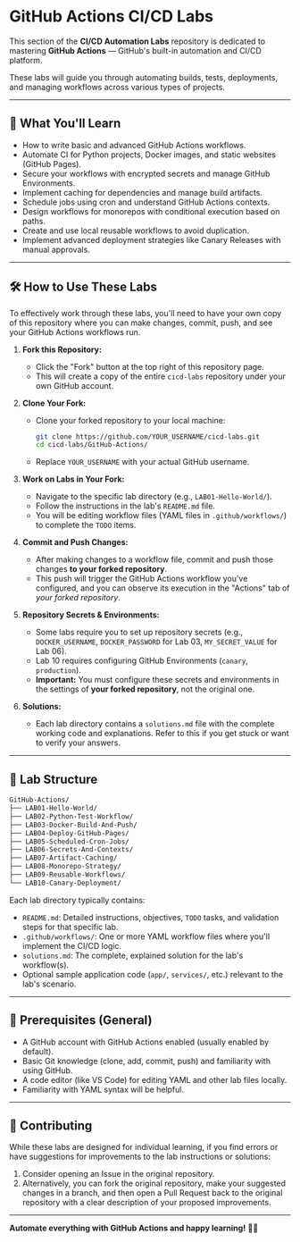 # GitHub Actions CI/CD Labs

This section of the **CI/CD Automation Labs** repository is dedicated to mastering **GitHub Actions** — GitHub's built-in automation and CI/CD platform.

These labs will guide you through automating builds, tests, deployments, and managing workflows across various types of projects.

---

## 🚀 What You'll Learn

- How to write basic and advanced GitHub Actions workflows.
- Automate CI for Python projects, Docker images, and static websites (GitHub Pages).
- Secure your workflows with encrypted secrets and manage GitHub Environments.
- Implement caching for dependencies and manage build artifacts.
- Schedule jobs using cron and understand GitHub Actions contexts.
- Design workflows for monorepos with conditional execution based on paths.
- Create and use local reusable workflows to avoid duplication.
- Implement advanced deployment strategies like Canary Releases with manual approvals.

---

## 🛠️ How to Use These Labs

To effectively work through these labs, you'll need to have your own copy of this repository where you can make changes, commit, push, and see your GitHub Actions workflows run.

1.  **Fork this Repository:**
    *   Click the "Fork" button at the top right of this repository page.
    *   This will create a copy of the entire `cicd-labs` repository under your own GitHub account.

2.  **Clone Your Fork:**
    *   Clone your forked repository to your local machine:
        ```bash
        git clone https://github.com/YOUR_USERNAME/cicd-labs.git
        cd cicd-labs/GitHub-Actions/
        ```
    *   Replace `YOUR_USERNAME` with your actual GitHub username.

3.  **Work on Labs in Your Fork:**
    *   Navigate to the specific lab directory (e.g., `LAB01-Hello-World/`).
    *   Follow the instructions in the lab's `README.md` file.
    *   You will be editing workflow files (YAML files in `.github/workflows/`) to complete the `TODO` items.

4.  **Commit and Push Changes:**
    *   After making changes to a workflow file, commit and push those changes **to your forked repository**.
    *   This push will trigger the GitHub Actions workflow you've configured, and you can observe its execution in the "Actions" tab of *your forked repository*.

5.  **Repository Secrets & Environments:**
    *   Some labs require you to set up repository secrets (e.g., `DOCKER_USERNAME`, `DOCKER_PASSWORD` for Lab 03, `MY_SECRET_VALUE` for Lab 06).
    *   Lab 10 requires configuring GitHub Environments (`canary`, `production`).
    *   **Important:** You must configure these secrets and environments in the settings of **your forked repository**, not the original one.

6.  **Solutions:**
    *   Each lab directory contains a `solutions.md` file with the complete working code and explanations. Refer to this if you get stuck or want to verify your answers.

---

## 📁 Lab Structure

```bash
GitHub-Actions/
├── LAB01-Hello-World/
├── LAB02-Python-Test-Workflow/
├── LAB03-Docker-Build-And-Push/
├── LAB04-Deploy-GitHub-Pages/
├── LAB05-Scheduled-Cron-Jobs/
├── LAB06-Secrets-And-Contexts/
├── LAB07-Artifact-Caching/
├── LAB08-Monorepo-Strategy/
├── LAB09-Reusable-Workflows/
└── LAB10-Canary-Deployment/
```

Each lab directory typically contains:
- `README.md`: Detailed instructions, objectives, `TODO` tasks, and validation steps for that specific lab.
- `.github/workflows/`: One or more YAML workflow files where you'll implement the CI/CD logic.
- `solutions.md`: The complete, explained solution for the lab's workflow(s).
- Optional sample application code (`app/`, `services/`, etc.) relevant to the lab's scenario.

---

## 🧠 Prerequisites (General)

- A GitHub account with GitHub Actions enabled (usually enabled by default).
- Basic Git knowledge (clone, add, commit, push) and familiarity with using GitHub.
- A code editor (like VS Code) for editing YAML and other lab files locally.
- Familiarity with YAML syntax will be helpful.

---

## 💬 Contributing

While these labs are designed for individual learning, if you find errors or have suggestions for improvements to the lab instructions or solutions:
1.  Consider opening an Issue in the original repository.
2.  Alternatively, you can fork the original repository, make your suggested changes in a branch, and then open a Pull Request back to the original repository with a clear description of your proposed improvements.

---

**Automate everything with GitHub Actions and happy learning!** 🚀🐙

